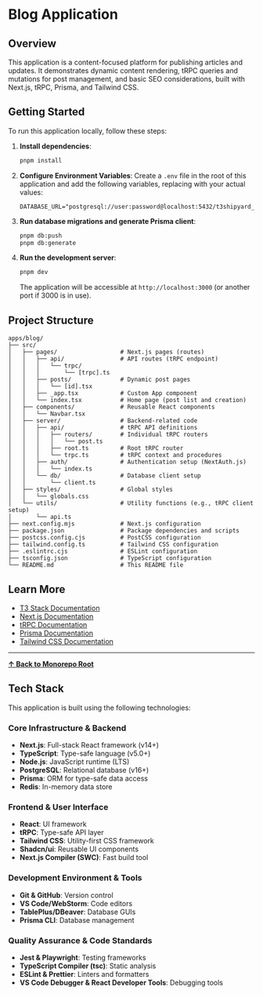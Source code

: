 # Blog Application

## Overview

This application is a content-focused platform for publishing articles and updates. It demonstrates dynamic content rendering, tRPC queries and mutations for post management, and basic SEO considerations, built with Next.js, tRPC, Prisma, and Tailwind CSS.

## Getting Started

To run this application locally, follow these steps:

1.  **Install dependencies**:
    ```bash
    pnpm install
    ```

2.  **Configure Environment Variables**: Create a `.env` file in the root of this application and add the following variables, replacing with your actual values:
    ```
    DATABASE_URL="postgresql://user:password@localhost:5432/t3shipyard_blog"
    ```

3.  **Run database migrations and generate Prisma client**:
    ```bash
    pnpm db:push
    pnpm db:generate
    ```

4.  **Run the development server**:
    ```bash
    pnpm dev
    ```

    The application will be accessible at `http://localhost:3000` (or another port if 3000 is in use).

## Project Structure

```
apps/blog/
├── src/
│   ├── pages/                  # Next.js pages (routes)
│   │   ├── api/                # API routes (tRPC endpoint)
│   │   │   └── trpc/
│   │   │       └── [trpc].ts
│   │   ├── posts/              # Dynamic post pages
│   │   │   └── [id].tsx
│   │   ├── _app.tsx            # Custom App component
│   │   └── index.tsx           # Home page (post list and creation)
│   ├── components/             # Reusable React components
│   │   └── Navbar.tsx
│   ├── server/                 # Backend-related code
│   │   ├── api/                # tRPC API definitions
│   │   │   ├── routers/        # Individual tRPC routers
│   │   │   │   └── post.ts
│   │   │   ├── root.ts         # Root tRPC router
│   │   │   └── trpc.ts         # tRPC context and procedures
│   │   ├── auth/               # Authentication setup (NextAuth.js)
│   │   │   └── index.ts
│   │   └── db/                 # Database client setup
│   │       └── client.ts
│   ├── styles/                 # Global styles
│   │   └── globals.css
│   └── utils/                  # Utility functions (e.g., tRPC client setup)
│       └── api.ts
├── next.config.mjs             # Next.js configuration
├── package.json                # Package dependencies and scripts
├── postcss.config.cjs          # PostCSS configuration
├── tailwind.config.ts          # Tailwind CSS configuration
├── .eslintrc.cjs               # ESLint configuration
├── tsconfig.json               # TypeScript configuration
└── README.md                   # This README file
```

## Learn More

-   [T3 Stack Documentation](https://create.t3.gg/)
-   [Next.js Documentation](https://nextjs.org/docs)
-   [tRPC Documentation](https://trpc.io/docs)
-   [Prisma Documentation](https://www.prisma.io/docs)
-   [Tailwind CSS Documentation](https://tailwindcss.com/docs)

---

**[&#8593; Back to Monorepo Root](https://github.com/dunamismax/t3-shipyard)**

## Tech Stack

This application is built using the following technologies:

### Core Infrastructure & Backend

-   **Next.js**: Full-stack React framework (v14+)
-   **TypeScript**: Type-safe language (v5.0+)
-   **Node.js**: JavaScript runtime (LTS)
-   **PostgreSQL**: Relational database (v16+)
-   **Prisma**: ORM for type-safe data access
-   **Redis**: In-memory data store

### Frontend & User Interface

-   **React**: UI framework
-   **tRPC**: Type-safe API layer
-   **Tailwind CSS**: Utility-first CSS framework
-   **Shadcn/ui**: Reusable UI components
-   **Next.js Compiler (SWC)**: Fast build tool

### Development Environment & Tools

-   **Git & GitHub**: Version control
-   **VS Code/WebStorm**: Code editors
-   **TablePlus/DBeaver**: Database GUIs
-   **Prisma CLI**: Database management

### Quality Assurance & Code Standards

-   **Jest & Playwright**: Testing frameworks
-   **TypeScript Compiler (tsc)**: Static analysis
-   **ESLint & Prettier**: Linters and formatters
-   **VS Code Debugger & React Developer Tools**: Debugging tools
